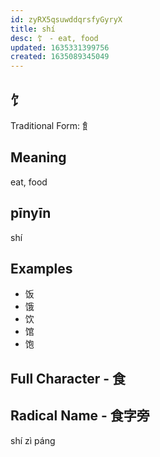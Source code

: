 ```yaml
---
id: zyRX5qsuwddqrsfyGyryX
title: shí
desc: 饣 - eat, food
updated: 1635331399756
created: 1635089345049
---
```


## 饣

Traditional Form: 飠

## Meaning

eat, food

## pīnyīn

shí

## Examples

- 饭
- 饿
- 饮
- 馆
- 饱

## Full Character - 食

## Radical Name - 食字旁

shí zì páng
